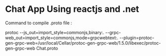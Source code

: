# Chat App Using reactjs and .net

Command to compile .proto file : 

protoc --js_out=import_style=commonjs,binary:. --grpc-web_out=import_style=commonjs,mode=grpcwebtext:. --plugin=protoc-gen-grpc-web=/usr/local/Cellar/protoc-gen-grpc-web/1.5.0/libexec/protoc-gen-grpc-web Chat.proto

